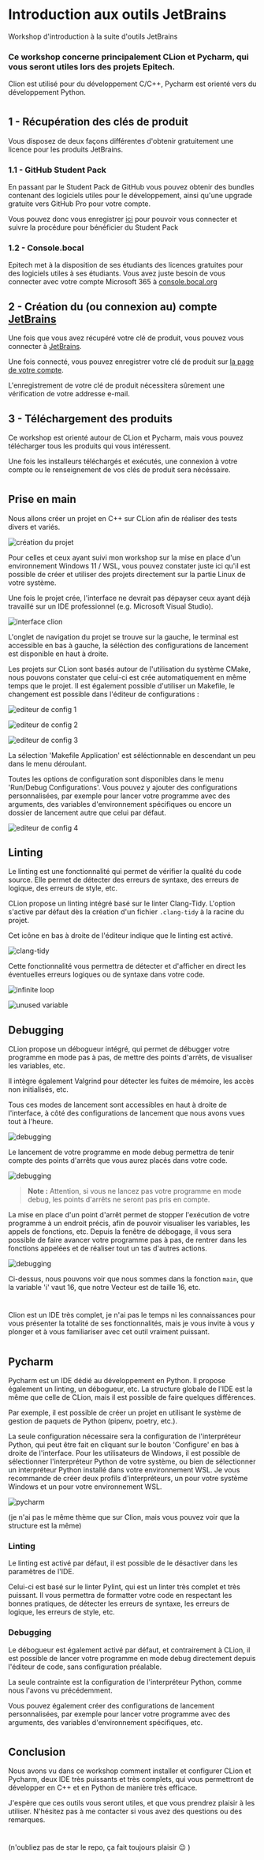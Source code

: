 # Introduction aux outils JetBrains

Workshop d'introduction à la suite d'outils JetBrains

### Ce workshop concerne principalement CLion et Pycharm, qui vous seront utiles lors des projets Epitech.

Clion est utilisé pour du développement C/C++, Pycharm est orienté vers du développement Python.

#

## 1 - Récupération des clés de produit

Vous disposez de deux façons différentes d'obtenir gratuitement une licence pour les produits JetBrains.

### 1.1 - GitHub Student Pack

En passant par le Student Pack de GitHub vous pouvez obtenir des bundles contenant des logiciels utiles pour le développement, ainsi qu'une upgrade gratuite vers GitHub Pro pour votre compte.

Vous pouvez donc vous enregistrer [ici](https://education.github.com/pack) pour pouvoir vous connecter et suivre la procédure pour bénéficier du Student Pack

### 1.2 - Console.bocal

Epitech met à la disposition de ses étudiants des licences gratuites pour des logiciels utiles à ses étudiants. Vous avez juste besoin de vous connecter avec votre compte Microsoft 365 à [console.bocal.org](console.bocal.org)

## 2 - Création du (ou connexion au) compte [JetBrains](https://www.jetbrains.com/)

Une fois que vous avez récupéré votre clé de produit, vous pouvez vous connecter à [JetBrains](https://www.jetbrains.com/).

Une fois connecté, vous pouvez enregistrer votre clé de produit sur [la page de votre compte](https://account.jetbrains.com/licenses).

L'enregistrement de votre clé de produit nécessitera sûrement une vérification de votre addresse e-mail.

## 3 - Téléchargement des produits

Ce workshop est orienté autour de CLion et Pycharm, mais vous pouvez télécharger tous les produits qui vous intéressent.

Une fois les installeurs téléchargés et exécutés, une connexion à votre compte ou le renseignement de vos clés de produit sera nécéssaire.

#

## Prise en main

Nous allons créer un projet en C++ sur CLion afin de réaliser des tests divers et variés.

![création du projet](./images/project-create.png)

Pour celles et ceux ayant suivi mon workshop sur la mise en place d'un environnement Windows 11 / WSL, vous pouvez constater juste ici qu'il est possible de créer et utiliser des projets directement sur la partie Linux de votre système.

Une fois le projet crée, l'interface ne devrait pas dépayser ceux ayant déjà travaillé sur un IDE professionnel (e.g. Microsoft Visual Studio).

![interface clion](./images/clion-interface.png)

L'onglet de navigation du projet se trouve sur la gauche, le terminal est accessible en bas à gauche, la séléction des configurations de lancement est disponible en haut à droite.

Les projets sur CLion sont basés autour de l'utilisation du système CMake, nous pouvons constater que celui-ci est crée automatiquement en même temps que le projet. Il est également possible d'utiliser un Makefile, le changement est possible dans l'éditeur de configurations :

![editeur de config 1](./images/config-editor1.png)

![editeur de config 2](./images/config-editor2.png)

![editeur de config 3](./images/config-editor3.png)

La sélection 'Makefile Application' est séléctionnable en descendant un peu dans le menu déroulant.

Toutes les options de configuration sont disponibles dans le menu 'Run/Debug Configurations'. Vous pouvez y ajouter des configurations personnalisées, par exemple pour lancer votre programme avec des arguments, des variables d'environnement spécifiques ou encore un dossier de lancement autre que celui par défaut.

![editeur de config 4](./images/config-editor4.png)

## Linting

Le linting est une fonctionnalité qui permet de vérifier la qualité du code source. Elle permet de détecter des erreurs de syntaxe, des erreurs de logique, des erreurs de style, etc.

CLion propose un linting intégré basé sur le linter Clang-Tidy. L'option s'active par défaut dès la création d'un fichier `.clang-tidy` à la racine du projet.

Cet icône  en bas à droite de l'éditeur indique que le linting est activé.

![clang-tidy](./images/clang-tidy.png)

Cette fonctionnalité vous permettra de détecter et d'afficher en direct les éventuelles erreurs logiques ou de syntaxe dans votre code.

![infinite loop](./images/infinite-loop.png)

![unused variable](./images/unused-variable.png)

## Debugging

CLion propose un débogueur intégré, qui permet de débugger votre programme en mode pas à pas, de mettre des points d'arrêts, de visualiser les variables, etc.

Il intègre également Valgrind pour détecter les fuites de mémoire, les accès non initialisés, etc.

Tous ces modes de lancement sont accessibles en haut à droite de l'interface, à côté des configurations de lancement que nous avons vues tout à l'heure.

![debugging](./images/debug.png)

Le lancement de votre programme en mode debug permettra de tenir compte des points d'arrêts que vous aurez placés dans votre code.

![debugging](./images/breakpoints.png)

> **Note :** Attention, si vous ne lancez pas votre programme en mode debug, les points d'arrêts ne seront pas pris en compte.

La mise en place d'un point d'arrêt permet de stopper l'exécution de votre programme à un endroit précis, afin de pouvoir visualiser les variables, les appels de fonctions, etc.
Depuis la fenêtre de débogage, il vous sera possible de faire avancer votre programme pas à pas, de rentrer dans les fonctions appelées et de réaliser tout un tas d'autres actions.

![debugging](./images/debug-console.png)

Ci-dessus, nous pouvons voir que nous sommes dans la fonction `main`, que la variable 'i' vaut 16, que notre Vecteur est de taille 16, etc.

# 

Clion est un IDE très complet, je n'ai pas le temps ni les connaissances pour vous présenter la totalité de ses fonctionnalités, mais je vous invite à vous y plonger et à vous familiariser avec cet outil vraiment puissant.

#

## Pycharm

Pycharm est un IDE dédié au développement en Python. Il propose également un linting, un débogueur, etc.
La structure globale de l'IDE est la même que celle de CLion, mais il est possible de faire quelques différences. 

Par exemple, il est possible de créer un projet en utilisant le système de gestion de paquets de Python (pipenv, poetry, etc.).

La seule configuration nécessaire sera la configuration de l'interpréteur Python, qui peut être fait en cliquant sur le bouton 'Configure' en bas à droite de l'interface. Pour les utilisateurs de Windows, il est possible de sélectionner l'interpréteur Python de votre système, ou bien de sélectionner un interpréteur Python installé dans votre environnement WSL. Je vous recommande de créer deux profils d'interpréteurs, un pour votre système Windows et un pour votre environnement WSL.

![pycharm](./images/pycharm.png)

(je n'ai pas le même thème que sur Clion, mais vous pouvez voir que la structure est la même)

### Linting

Le linting est activé par défaut, il est possible de le désactiver dans les paramètres de l'IDE.

Celui-ci est basé sur le linter Pylint, qui est un linter très complet et très puissant. Il vous permettra de formatter votre code en respectant les bonnes pratiques, de détecter les erreurs de syntaxe, les erreurs de logique, les erreurs de style, etc.

### Debugging

Le débogueur est également activé par défaut, et contrairement à CLion, il est possible de lancer votre programme en mode debug directement depuis l'éditeur de code, sans configuration préalable.

La seule contrainte est la configuration de l'interpréteur Python, comme nous l'avons vu précédemment.

Vous pouvez également créer des configurations de lancement personnalisées, par exemple pour lancer votre programme avec des arguments, des variables d'environnement spécifiques, etc.

#

## Conclusion

Nous avons vu dans ce workshop comment installer et configurer CLion et Pycharm, deux IDE très puissants et très complets, qui vous permettront de développer en C++ et en Python de manière très efficace.

J'espère que ces outils vous seront utiles, et que vous prendrez plaisir à les utiliser. N'hésitez pas à me contacter si vous avez des questions ou des remarques.

#

(n'oubliez pas de star le repo, ça fait toujours plaisir 😉 )